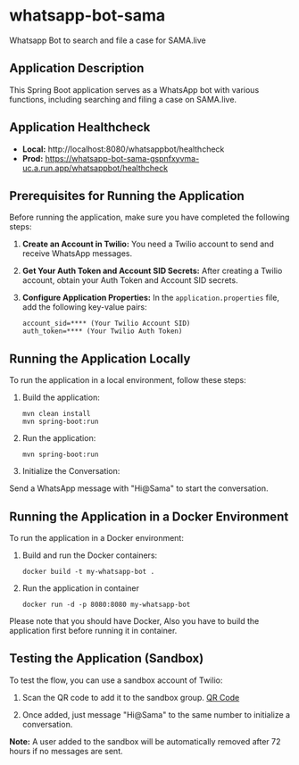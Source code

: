# whatsapp-bot-sama
Whatsapp Bot to search and file a case for SAMA.live

## Application Description

This Spring Boot application serves as a WhatsApp bot with various functions, including searching and filing a case on SAMA.live.

## Application Healthcheck

- **Local:** http://localhost:8080/whatsappbot/healthcheck
- **Prod:** https://whatsapp-bot-sama-gspnfxyvma-uc.a.run.app/whatsappbot/healthcheck

## Prerequisites for Running the Application

Before running the application, make sure you have completed the following steps:

1. **Create an Account in Twilio:** You need a Twilio account to send and receive WhatsApp messages.

2. **Get Your Auth Token and Account SID Secrets:** After creating a Twilio account, obtain your Auth Token and Account SID secrets.

3. **Configure Application Properties:** In the `application.properties` file, add the following key-value pairs:

    ```properties
    account_sid=**** (Your Twilio Account SID)
    auth_token=**** (Your Twilio Auth Token)
    ```

## Running the Application Locally

To run the application in a local environment, follow these steps:

1. Build the application:

   ```shell
   mvn clean install
   mvn spring-boot:run

2. Run the application:

    ```shell
    mvn spring-boot:run

3. Initialize the Conversation:

Send a WhatsApp message with "Hi@Sama" to start the conversation.

## Running the Application in a Docker Environment

To run the application in a Docker environment:

1. Build and run the Docker containers:

    ```shell
    docker build -t my-whatsapp-bot .

2. Run the application in container

    ```shell
    docker run -d -p 8080:8080 my-whatsapp-bot

Please note that you should have Docker, Also you have to build the application first before running it in container.

## Testing the Application (Sandbox)

To test the flow, you can use a sandbox account of Twilio:

1. Scan the QR code to add it to the sandbox group.
   [QR Code](data:image/svg+xml;utf8,%3Csvg%20xmlns%3D%22http%3A%2F%2Fwww.w3.org%2F2000%2Fsvg%22%20viewBox%3D%220%200%2033%2033%22%20shape-rendering%3D%22crispEdges%22%3E%3Cpath%20fill%3D%22%23ffffff%22%20d%3D%22M0%200h33v33H0z%22%2F%3E%3Cpath%20stroke%3D%22%23000000%22%20d%3D%22M0%200.5h7m1%200h2m2%200h6m1%200h1m3%200h2m1%200h7M0%201.5h1m5%200h1m1%200h1m2%200h3m1%200h1m2%200h1m1%200h5m1%200h1m5%200h1M0%202.5h1m1%200h3m1%200h1m2%200h2m1%200h1m4%200h1m1%200h1m1%200h4m1%200h1m1%200h3m1%200h1M0%203.5h1m1%200h3m1%200h1m1%200h1m3%200h1m1%200h3m2%200h6m1%200h1m1%200h3m1%200h1M0%204.5h1m1%200h3m1%200h1m2%200h1m1%200h4m2%200h1m2%200h2m1%200h2m1%200h1m1%200h3m1%200h1M0%205.5h1m5%200h1m4%200h1m2%200h1m4%200h5m2%200h1m5%200h1M0%206.5h7m1%200h1m1%200h1m1%200h1m1%200h1m1%200h1m1%200h1m1%200h1m1%200h1m1%200h1m1%200h7M8%207.5h4m1%200h2m2%200h1m2%200h1m1%200h3M0%208.5h1m1%200h2m1%200h3m2%200h2m1%200h2m2%200h3m2%200h1m3%200h1m2%200h1m1%200h2M1%209.5h1m1%200h1m1%200h1m1%200h2m2%200h1m2%200h3m3%200h1m1%200h5m2%200h2m1%200h1M2%2010.5h1m1%200h1m1%200h3m2%200h1m2%200h2m1%200h1m1%200h3m1%200h2m2%200h3m1%200h2M2%2011.5h2m5%200h3m1%200h4m1%200h1m3%200h1m1%200h2m1%200h1m1%200h1m1%200h2M0%2012.5h1m1%200h1m1%200h3m1%200h1m1%200h1m7%200h2m1%200h1m2%200h2m1%200h3m2%200h1M1%2013.5h1m1%200h1m1%200h1m1%200h1m1%200h3m1%200h1m2%200h1m1%200h1m5%200h5m2%200h1M2%2014.5h1m3%200h1m1%200h4m3%200h4m3%200h2M0%2015.5h1m2%200h2m2%200h1m2%200h1m1%200h2m2%200h6m1%200h5m1%200h2M0%2016.5h1m2%200h8m1%200h2m1%200h2m1%200h4m1%200h1m1%200h2m1%200h3M1%2017.5h1m1%200h3m2%200h3m1%200h2m1%200h1m1%200h1m1%200h8m1%200h2m1%200h1M2%2018.5h1m3%200h2m4%200h2m1%200h1m1%200h1m4%200h1m3%200h1m1%200h1m1%200h2M0%2019.5h1m4%200h1m1%200h2m2%200h1m2%200h1m5%200h2m1%200h2m2%200h2m3%200h1M0%2020.5h2m1%200h5m1%200h1m1%200h2m1%200h2m2%200h1m1%200h1m2%200h1m2%200h1m1%200h3m1%200h1M0%2021.5h1m1%200h1m2%200h1m1%200h1m1%200h2m1%200h2m1%200h1m1%200h2m9%200h1m1%200h1m1%200h1M2%2022.5h1m1%200h3m4%200h3m2%200h2m4%200h1m3%200h1m1%200h2m1%200h2M1%2023.5h2m4%200h1m2%200h1m3%200h1m1%200h2m1%200h1m1%200h2m4%200h1m1%200h4M0%2024.5h1m3%200h3m1%200h1m1%200h3m2%200h1m4%200h2m2%200h5m1%200h3M8%2025.5h1m1%200h1m1%200h2m1%200h3m2%200h1m2%200h2m3%200h2m1%200h2M0%2026.5h7m1%200h1m3%200h1m2%200h2m2%200h1m2%200h3m1%200h1m1%200h1m3%200h1M0%2027.5h1m5%200h1m1%200h2m1%200h2m2%200h1m3%200h1m1%200h4m3%200h1m1%200h1m1%200h1M0%2028.5h1m1%200h3m1%200h1m2%200h2m1%200h3m2%200h1m1%200h2m2%200h6m1%200h1m1%200h1M0%2029.5h1m1%200h3m1%200h1m1%200h2m2%200h1m1%200h1m2%200h5m2%200h2m3%200h1m1%200h1M0%2030.5h1m1%200h3m1%200h1m1%200h1m1%200h3m4%200h3m1%200h3m2%200h2M0%2031.5h1m5%200h1m3%200h1m1%200h5m2%200h1m1%200h2m2%200h2m1%200h1m1%200h1m1%200h1M0%2032.5h7m1%200h2m2%200h2m1%200h1m1%200h2m3%200h5m2%200h1%22%2F%3E%3C%2Fsvg%3E)

2. Once added, just message "Hi@Sama" to the same number to initialize a conversation.

**Note:** A user added to the sandbox will be automatically removed after 72 hours if no messages are sent.